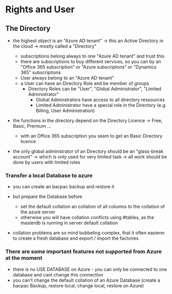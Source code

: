 # Rights and User

## The Directory

- the highest object is an "Azure AD tenant" -> this an Active Directory in the cloud -> mostly called a "Directory"
    - subscriptions belong always to one "Azure AD tenant" and trust this
    - there are subscriptions to buy different services, so you can by an "Office 365 subscription" or "Azure subscriptons" or "Dynamics 365" subscriptions
    - User always belong to an "Azure AD tenant"
    - a User can have an Directory Role and be member of groups
        - Directory Roles can be "User", "Global Administrator", "Limited Administrator"
            - Global Adminstrators have access to all directory ressources
            - Limited Administrator have a special role in the Directory (e.g. Billing, User Administration)

- the functions in the directory depend on the Directory Licence -> Free, Basic, Premium ... 
    - with an Office 365 subscription you seam to get an Basic Directory licence

- the only global administrator of an Directory should be an "glass-break account" 
    -> which is only used for very limited task
    -> all work should be done by users with limited roles





### Transfer a local Database to azure
* you can create an bacpac backup and restore it
* but prepare the Database before
    * set the default collation an collation of all columns to the collation of the azure server 
    * otherwise you will have collation conflicts using #tables, as the masterdb is running in server default collation

* collation problems are so mind bubbeling complex, that it often easierer to create a fresh database and export / import the factories

### There are some important features not supported from Azure at the moment

* there is no USE DATABASE on Azure - you can only be connected to one database and cant change this connection
* you can't change the default collation of an Azure Database (create a bacpac Backup, restore local, change local, restore on Azure)